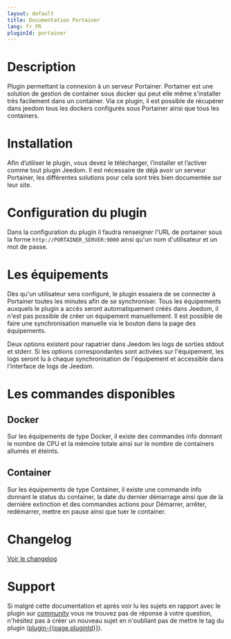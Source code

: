 ```yaml
---
layout: default
title: Documentation Portainer
lang: fr_FR
pluginId: portainer
---
```


# Description

Plugin permettant la connexion à un serveur Portainer. Portainer est une solution de gestion de container sous docker qui peut elle même s'installer très facilement dans un container.
Via ce plugin, il est possible de récupérer dans jeedom tous les dockers configurés sous Portainer ainsi que tous les containers.

# Installation

Afin d’utiliser le plugin, vous devez le télécharger, l’installer et l’activer comme tout plugin Jeedom.
Il est nécessaire de déjà avoir un serveur Portainer, les différentes solutions pour cela sont très bien documentée sur leur site.

# Configuration du plugin

Dans la configuration du plugin il faudra renseigner l'URL de portainer sous la forme `http://PORTAINER_SERVER:9000` ainsi qu'un nom d'utilisateur et un mot de passe.

# Les équipements

Dès qu'un utilisateur sera configuré, le plugin essaiera de se connecter à Portainer toutes les minutes afin de se synchroniser.
Tous les équipements auxquels le plugin a accès seront automatiquement créés dans Jeedom, il n'est pas possible de créer un équipement manuellement.
Il est possible de faire une synchronisation manuelle via le bouton dans la page des équipements.

Deux options existent pour rapatrier dans Jeedom les logs de sorties stdout et stderr. Si les options correspondantes sont activées sur l'équipement, les logs seront lu à chaque synchronisation de l'équipement et accessible dans l'interface de logs de Jeedom.

# Les commandes disponibles

## Docker

Sur les équipements de type Docker, il existe des commandes info donnant le nombre de CPU et la mémoire totale ainsi sur le nombre de containers allumés et éteints.

## Container

Sur les équipements de type Container, il existe une commande info donnant le status du container, la date du dernier démarrage ainsi que de la dernière extinction et des commandes actions pour Démarrer, arrêter, redémarrer, mettre en pause ainsi que tuer le container.

# Changelog

[Voir le changelog](./changelog)

# Support

Si malgré cette documentation et après voir lu les sujets en rapport avec le plugin sur [community]({{site.forum}}/tags/plugin-{{page.pluginId}}) vous ne trouvez pas de réponse à votre question, n'hésitez pas à créer un nouveau sujet en n'oubliant pas de mettre le tag du plugin ([plugin-{{page.pluginId}}]({{site.forum}}/tags/plugin-{{page.pluginId}})).
